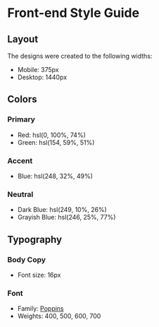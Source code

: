 # Front-end Style Guide

## Layout

The designs were created to the following widths:

-  Mobile: 375px
-  Desktop: 1440px

## Colors

### Primary

-  Red: hsl(0, 100%, 74%)
-  Green: hsl(154, 59%, 51%)

### Accent

-  Blue: hsl(248, 32%, 49%)

### Neutral

-  Dark Blue: hsl(249, 10%, 26%)
-  Grayish Blue: hsl(246, 25%, 77%)

## Typography

### Body Copy

-  Font size: 16px

### Font

-  Family: [Poppins](https://fonts.google.com/specimen/Poppins)
-  Weights: 400, 500, 600, 700
